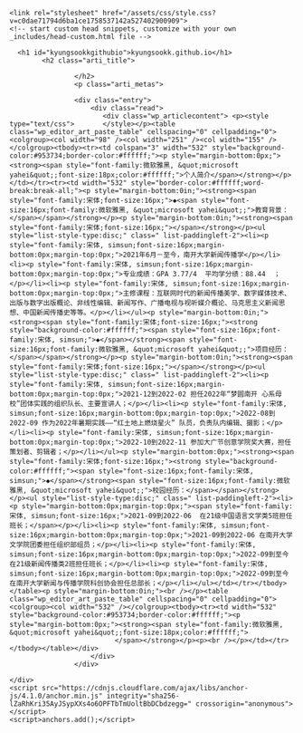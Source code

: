 <!DOCTYPE html>
<html lang="en-US">
  <head>
    <meta charset="UTF-8">
    <meta http-equiv="X-UA-Compatible" content="IE=edge">
    <meta name="viewport" content="width=device-width, initial-scale=1">

<!-- Begin Jekyll SEO tag v2.8.0 -->
<title>kyungsookk.github.io</title>
<meta name="generator" content="Jekyll v3.9.3" />
<meta property="og:title" content="kyungsookk.github.io" />
<meta property="og:locale" content="en_US" />
<link rel="canonical" href="https://kyungsookk.github.io/" />
<meta property="og:url" content="https://kyungsookk.github.io/" />
<meta property="og:site_name" content="kyungsookk.github.io" />
<meta property="og:type" content="website" />
<meta name="twitter:card" content="summary" />
<meta property="twitter:title" content="kyungsookk.github.io" />
<script type="application/ld+json">
{"@context":"https://schema.org","@type":"WebSite","headline":"kyungsookk.github.io","name":"kyungsookk.github.io","url":"https://kyungsookk.github.io/"}</script>
<!-- End Jekyll SEO tag -->

    <link rel="stylesheet" href="/assets/css/style.css?v=c0dae71794d6ba1ce1758537142a527402900909">
    <!-- start custom head snippets, customize with your own _includes/head-custom.html file -->

<!-- Setup Google Analytics -->



<!-- You can set your favicon here -->
<!-- link rel="shortcut icon" type="image/x-icon" href="/favicon.ico" -->

<!-- end custom head snippets -->

  </head>
  <body>
    <div class="container-lg px-3 my-5 markdown-body">
      

      <h1 id="kyungsookkgithubio">kyungsookk.github.io</h1>
            <h2 class="arti_title">
                        
                    </h2>
                    <p class="arti_metas">

                    <div class="entry">
                        <div class="read">
                           <div class="wp_articlecontent"> <p><style type="text/css"> 	 	</style></p><table class="wp_editor_art_paste_table" cellspacing="0" cellpadding="0"><colgroup><col width="98" /><col width="251" /><col width="155" /></colgroup><tbody><tr><td colspan="3" width="532" style="background-color:#953734;border-color:#ffffff;"><p style="margin-bottom:0px;"><strong><span style="font-family:微软雅黑, &quot;microsoft yahei&quot;;font-size:18px;color:#ffffff;">个人简介</span></strong></p></td></tr><tr><td width="532" style="border-color:#ffffff;word-break:break-all;"><p style="margin-bottom:0in;"><strong><span style="font-family:宋体;font-size:16px;">◆<span style="font-size:16px;font-family:微软雅黑, &quot;microsoft yahei&quot;;">教育背景：</span></span></strong></p><p style="margin-bottom:0in;"><strong><span style="font-family:宋体;font-size:16px;"></span></strong></p><ul style="list-style-type:disc;" class=" list-paddingleft-2"><li><p style="font-family:宋体, simsun;font-size:16px;margin-bottom:0px;margin-top:0px;">2021年6月－至今，南开大学新闻传播学</p></li><li><p style="font-family:宋体, simsun;font-size:16px;margin-bottom:0px;margin-top:0px;">专业成绩：GPA 3.77/4  平均学分绩：88.44  ；</p></li><li><p style="font-family:宋体, simsun;font-size:16px;margin-bottom:0px;margin-top:0px;">主修课程：互联网时代的新闻传播美学、数字媒体技术、出版与数字出版概论、非线性编辑、新闻写作、广播电视与视听媒介概论、马克思主义新闻思想、中国新闻传播史等等。</p></li></ul><p style="margin-bottom:0in;"><strong><span style="font-family:宋体;font-size:16px;"><strong style="background-color:#ffffff;"><span style="font-size:16px;font-family:宋体, simsun;">◆</span></strong><span style="font-size:16px;font-family:微软雅黑, &quot;microsoft yahei&quot;;">项目经历：</span></span></strong></p><p style="margin-bottom:0in;"><strong><span style="font-family:宋体;font-size:16px;"></span></strong></p><ul style="list-style-type:disc;" class=" list-paddingleft-2"><li><p style="font-family:宋体, simsun;font-size:16px;margin-bottom:0px;margin-top:0px;">2021-12到2022-02 担任2022年“梦圆南开 心系母校”团体实践的组织队长、主要宣讲人；</p></li><li><p style="font-family:宋体, simsun;font-size:16px;margin-bottom:0px;margin-top:0px;">2022-08到2022-09 作为2022年暑期实践——“红土地上燃烧星火” 队员，负责队内编辑、摄影；</p></li><li><p style="font-family:宋体, simsun;font-size:16px;margin-bottom:0px;margin-top:0px;">2022-10到2022-11 参加大广节创意学院奖大赛，担任策划者、剪辑者；</p></li></ul><p style="margin-bottom:0px;"><strong><span style="font-family:宋体;font-size:16px;"><strong style="background-color:#ffffff;"><span style="font-size:16px;font-family:宋体, simsun;">◆</span></strong><span style="font-size:16px;font-family:微软雅黑, &quot;microsoft yahei&quot;;">校园经历：</span></span></strong></p><ul style="list-style-type:disc;" class=" list-paddingleft-2"><li><p style="margin-bottom:0px;margin-top:0px;"><span style="font-family:宋体, simsun;font-size:16px;">2021-09到2022-06  在21级中国语言文学类5班担任班长；</span></p></li><li><p style="font-family:宋体, simsun;font-size:16px;margin-bottom:0px;margin-top:0px;">2021-09到2022-06 在南开大学文学院团委担任组织部组员；</p></li><li><p style="font-family:宋体, simsun;font-size:16px;margin-bottom:0px;margin-top:0px;">2022-09到至今  在21级新闻传播类2班担任班长；</p></li><li><p style="font-family:宋体, simsun;font-size:16px;margin-bottom:0px;margin-top:0px;">2022-09到至今 在南开大学新闻与传播学院科创协会担任总部长；</p></li></ul></td></tr></tbody></table><p style="margin-bottom:0in;"><br /></p><table class="wp_editor_art_paste_table" cellspacing="0" cellpadding="0"><colgroup><col width="532" /></colgroup><tbody><tr><td width="532" style="background-color:#953734;border-color:#ffffff;"><p style="margin-bottom:0px;"><strong><span style="font-family:微软雅黑, &quot;microsoft yahei&quot;;font-size:18px;color:#ffffff;">
							  </span></strong></p><p><br /></p></td></tr></tbody></table></div>
						</div>
                    </div>
</p></body>
</html>


      
    </div>
    <script src="https://cdnjs.cloudflare.com/ajax/libs/anchor-js/4.1.0/anchor.min.js" integrity="sha256-lZaRhKri35AyJSypXXs4o6OPFTbTmUoltBbDCbdzegg=" crossorigin="anonymous"></script>
    <script>anchors.add();</script>
  </body>
</html>
